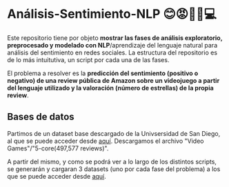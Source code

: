 # Análisis-Sentimiento-NLP 😊😡🕵️‍♂️💻

Este repositorio tiene por objeto **mostrar las fases de análisis exploratorio, preprocesado y modelado con NLP**/aprendizaje del lenguaje natural para análisis del sentimiento en redes sociales. La estructura del repositorio es de lo más intuitutiva, un script por cada una de las fases.

El problema a resolver es la **predicción del sentimiento (positivo o negativo) de una review pública de Amazon sobre un videojuego a partir del lenguaje utilizado y la valoración (número de estrellas) de la propia review**.

## Bases de datos

Partimos de un dataset base descargado de la Univsersidad de San Diego, al que se puede acceder desde [aquí](https://cseweb.ucsd.edu/~jmcauley/datasets/amazon_v2/). Descargamos el archivo "Video Games"/"5-core(497,577 reviews)".

A partir del mismo, y como se podrá ver a lo largo de los distintos scripts, se generarán y cargaran 3 datasets (uno por cada fase del problema) a los que se puede acceder desde [aquí](https://drive.google.com/drive/u/0/folders/1m40qhB1Xh5tQ0Wvusk8KDPN79spgGJ3H).
